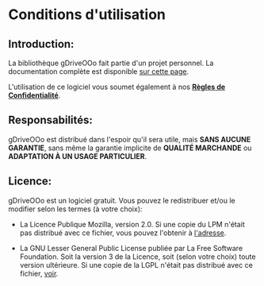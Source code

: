 # Conditions d'utilisation

## Introduction:

La bibliothèque gDriveOOo fait partie d'un projet personnel.
La documentation complète est disponible [sur cette page](https://prrvchr.github.io/gDriveOOo/README_fr).

L'utilisation de ce logiciel vous soumet également à nos [**Règles de Confidentialité**](https://prrvchr.github.io/gDriveOOo/gDriveOOo/registration/PrivacyPolicy_fr).

## Responsabilités:

gDriveOOo est distribué dans l'espoir qu'il sera utile, mais **SANS AUCUNE GARANTIE**, sans même la garantie implicite de **QUALITÉ MARCHANDE** ou **ADAPTATION À UN USAGE PARTICULIER**.

## Licence:

gDriveOOo est un logiciel gratuit. Vous pouvez le redistribuer et/ou le modifier selon les termes (à votre choix):

- La Licence Publique Mozilla, version 2.0. Si une copie du LPM n'était pas distribué avec ce fichier, vous pouvez l'obtenir à [l'adresse](http://mozilla.org/MPL/2.0/).

- La GNU Lesser General Public License publiée par La Free Software Foundation. Soit la version 3 de la Licence, soit (selon votre choix) toute version ultérieure. Si une copie de la LGPL n'était pas distribué avec ce fichier, [voir](http://www.gnu.org/licenses/).
